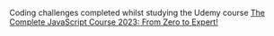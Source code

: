 Coding challenges completed whilst studying the Udemy course [The Complete JavaScript Course 2023: From Zero to Expert!](https://www.udemy.com/course/the-complete-javascript-course/)
